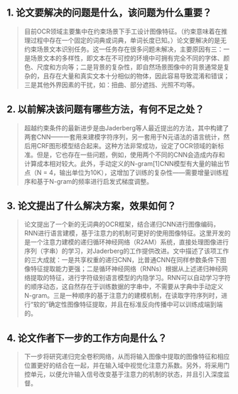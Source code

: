 ## 1. 论文要解决的问题是什么，该问题为什么重要？

> 目前OCR领域主要集中在约束场景下手工设计图像特征。（约束意味着在推理过程中存在一个固定的词典或词典，单词长度已知。）论文要解决的是无约束场景文本识别任务。这一任务存在很多问题未解决，主要原因有三：一是场景文本的多样性，即文本在不可控的环境中可拥有完全不同的字体、颜色、尺度和方向等；二是背景的复杂性，即自然场景图像中的背景通常是复杂的，且存在大量和真实文本十分相似的物体，因此容易导致混淆和错误；三是其他外界因素的干扰，如：扭曲、部分遮挡、光照不均等。

## 2. 以前解决该问题有哪些方法，有何不足之处？

> 超越约束条件的最新进步是由Jaderberg等人最近提出的方法，其中构建了两套CNN——一套用来建模字符序列，另一套用于N元语法的语言统计，然后用CRF图形模型结合起来。这种方法非常成功，设定了OCR领域的新标准。但是，它也存在一些问题，例如，使用两个不同的CNN会造成内存和计算成本相对较大。此外，手动定义的N-gram[1]CNN模型有大量的输出节点（N = 4，输出单位为10K），这增加了训练的复杂性——需要增量训练程序和基于N-gram的频率进行启发式梯度调整。


## 3. 论文提出了什么解决方案，效果如何？

> 论文提出了一个新的无词典的OCR框架，结合递归CNN进行图像编码，RNN进行语言建模，基于注意力的机制可更好的使用图像特征。这里开发的是一个注意力建模的递归循环神经网络（R2AM）系统，直接处理图像进行序列（字串）的学习，对Jaderberg的工作提供改进。文中描述了该项工作的三大成就：一是共享权重的递归CNN，比普通CNN在同样参数条件下图像特征提取能力更强；二是循环神经网络（RNNs）根据从上述递归神经网络提取的特征，进行字符级别语言模型的内隐学习。RNN可以自动学习字符的顺序动态，这自然存在于训练数据的字串中，不需要从字典中手动定义N-gram。三是一种顺序的基于注意力的建模机制，在读取字符序列时，进行“软的”确定性图像特征提取，并且在标准反向传播中可以训练成端到端的。

## 4. 论文作者下一步的工作方向是什么？

> 下一步将研究递归完全卷积网络，从而将输入图像中提取的图像特征和相应位置更好的结合在一起，并在输入域中视觉化注意力系数。另外，将采用门控单元，以便允许输入信号改变基于注意力的机制的状态，并且引入深度监督。

